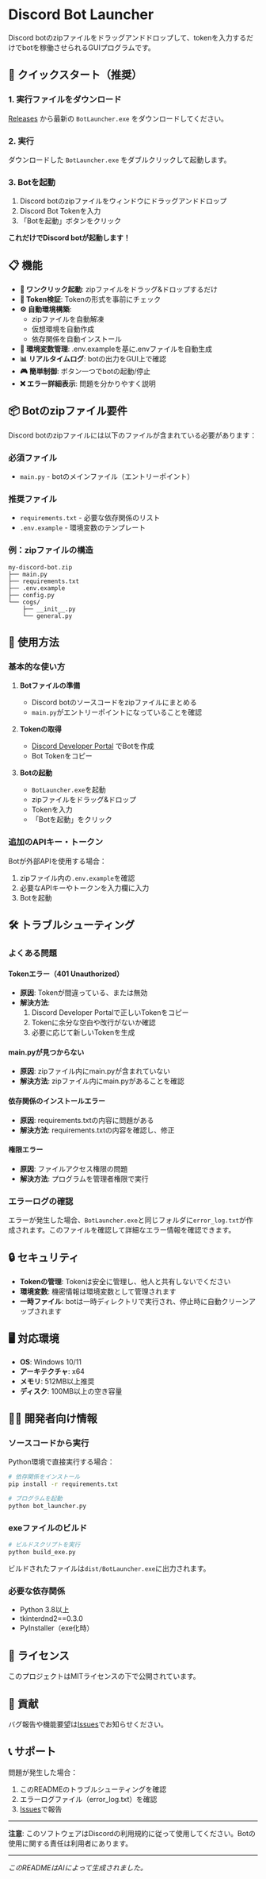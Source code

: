 # Discord Bot Launcher

Discord botのzipファイルをドラッグアンドドロップして、tokenを入力するだけでbotを稼働させられるGUIプログラムです。

## 🚀 クイックスタート（推奨）

### 1. 実行ファイルをダウンロード
[Releases](https://github.com/your-username/DiscordBotLauncher/releases) から最新の `BotLauncher.exe` をダウンロードしてください。

### 2. 実行
ダウンロードした `BotLauncher.exe` をダブルクリックして起動します。

### 3. Botを起動
1. Discord botのzipファイルをウィンドウにドラッグアンドドロップ
2. Discord Bot Tokenを入力
3. 「Botを起動」ボタンをクリック

**これだけでDiscord botが起動します！**

## 📋 機能

- **🎯 ワンクリック起動**: zipファイルをドラッグ&ドロップするだけ
- **🔐 Token検証**: Tokenの形式を事前にチェック
- **⚙️ 自動環境構築**: 
  - zipファイルを自動解凍
  - 仮想環境を自動作成
  - 依存関係を自動インストール
- **🔑 環境変数管理**: .env.exampleを基に.envファイルを自動生成
- **📊 リアルタイムログ**: botの出力をGUI上で確認
- **🎮 簡単制御**: ボタン一つでbotの起動/停止
- **❌ エラー詳細表示**: 問題を分かりやすく説明

## 📦 Botのzipファイル要件

Discord botのzipファイルには以下のファイルが含まれている必要があります：

### 必須ファイル
- `main.py` - botのメインファイル（エントリーポイント）

### 推奨ファイル
- `requirements.txt` - 必要な依存関係のリスト
- `.env.example` - 環境変数のテンプレート

### 例：zipファイルの構造
```
my-discord-bot.zip
├── main.py
├── requirements.txt
├── .env.example
├── config.py
└── cogs/
    ├── __init__.py
    └── general.py
```

## 🔧 使用方法

### 基本的な使い方

1. **Botファイルの準備**
   - Discord botのソースコードをzipファイルにまとめる
   - `main.py`がエントリーポイントになっていることを確認

2. **Tokenの取得**
   - [Discord Developer Portal](https://discord.com/developers/applications) でBotを作成
   - Bot Tokenをコピー

3. **Botの起動**
   - `BotLauncher.exe`を起動
   - zipファイルをドラッグ&ドロップ
   - Tokenを入力
   - 「Botを起動」をクリック

### 追加のAPIキー・トークン

Botが外部APIを使用する場合：

1. zipファイル内の`.env.example`を確認
2. 必要なAPIキーやトークンを入力欄に入力
3. Botを起動

## 🛠️ トラブルシューティング

### よくある問題

#### Tokenエラー（401 Unauthorized）
- **原因**: Tokenが間違っている、または無効
- **解決方法**:
  1. Discord Developer Portalで正しいTokenをコピー
  2. Tokenに余分な空白や改行がないか確認
  3. 必要に応じて新しいTokenを生成

#### main.pyが見つからない
- **原因**: zipファイル内にmain.pyが含まれていない
- **解決方法**: zipファイル内にmain.pyがあることを確認

#### 依存関係のインストールエラー
- **原因**: requirements.txtの内容に問題がある
- **解決方法**: requirements.txtの内容を確認し、修正

#### 権限エラー
- **原因**: ファイルアクセス権限の問題
- **解決方法**: プログラムを管理者権限で実行

### エラーログの確認

エラーが発生した場合、`BotLauncher.exe`と同じフォルダに`error_log.txt`が作成されます。このファイルを確認して詳細なエラー情報を確認できます。

## 🔒 セキュリティ

- **Tokenの管理**: Tokenは安全に管理し、他人と共有しないでください
- **環境変数**: 機密情報は環境変数として管理されます
- **一時ファイル**: botは一時ディレクトリで実行され、停止時に自動クリーンアップされます

## 🖥️ 対応環境

- **OS**: Windows 10/11
- **アーキテクチャ**: x64
- **メモリ**: 512MB以上推奨
- **ディスク**: 100MB以上の空き容量

## 👨‍💻 開発者向け情報

### ソースコードから実行

Python環境で直接実行する場合：

```bash
# 依存関係をインストール
pip install -r requirements.txt

# プログラムを起動
python bot_launcher.py
```

### exeファイルのビルド

```bash
# ビルドスクリプトを実行
python build_exe.py
```

ビルドされたファイルは`dist/BotLauncher.exe`に出力されます。

### 必要な依存関係

- Python 3.8以上
- tkinterdnd2==0.3.0
- PyInstaller（exe化時）

## 📝 ライセンス

このプロジェクトはMITライセンスの下で公開されています。

## 🤝 貢献

バグ報告や機能要望は[Issues](https://github.com/your-username/DiscordBotLauncher/issues)でお知らせください。

## 📞 サポート

問題が発生した場合：

1. このREADMEのトラブルシューティングを確認
2. エラーログファイル（error_log.txt）を確認
3. [Issues](https://github.com/your-username/DiscordBotLauncher/issues)で報告

---

**注意**: このソフトウェアはDiscordの利用規約に従って使用してください。Botの使用に関する責任は利用者にあります。

---

*このREADMEはAIによって生成されました。* 